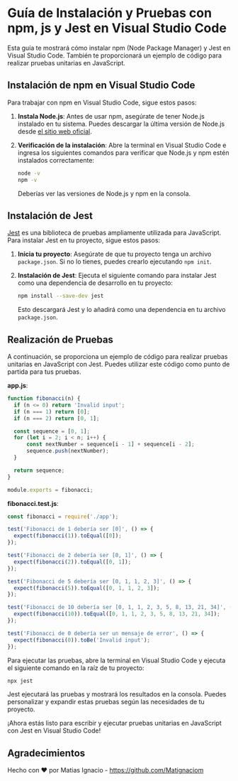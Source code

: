 # Guía de Instalación y Pruebas con npm, js y Jest en Visual Studio Code

Esta guía te mostrará cómo instalar npm (Node Package Manager) y Jest en Visual Studio Code. También te proporcionará un ejemplo de código para realizar pruebas unitarias en JavaScript.

## Instalación de npm en Visual Studio Code

Para trabajar con npm en Visual Studio Code, sigue estos pasos:

1. **Instala Node.js**: Antes de usar npm, asegúrate de tener Node.js instalado en tu sistema. Puedes descargar la última versión de Node.js desde [el sitio web oficial](https://nodejs.org/).

2. **Verificación de la instalación**: Abre la terminal en Visual Studio Code e ingresa los siguientes comandos para verificar que Node.js y npm estén instalados correctamente:

   ```bash
   node -v
   npm -v
   ```

   Deberías ver las versiones de Node.js y npm en la consola.

## Instalación de Jest

[Jest](https://jestjs.io/) es una biblioteca de pruebas ampliamente utilizada para JavaScript. Para instalar Jest en tu proyecto, sigue estos pasos:

1. **Inicia tu proyecto**: Asegúrate de que tu proyecto tenga un archivo `package.json`. Si no lo tienes, puedes crearlo ejecutando `npm init`.

2. **Instalación de Jest**: Ejecuta el siguiente comando para instalar Jest como una dependencia de desarrollo en tu proyecto:

   ```bash
   npm install --save-dev jest
   ```

   Esto descargará Jest y lo añadirá como una dependencia en tu archivo `package.json`.

## Realización de Pruebas

A continuación, se proporciona un ejemplo de código para realizar pruebas unitarias en JavaScript con Jest. Puedes utilizar este código como punto de partida para tus pruebas.

**app.js**:

```javascript
function fibonacci(n) {
  if (n <= 0) return 'Invalid input';
  if (n === 1) return [0];
  if (n === 2) return [0, 1];

  const sequence = [0, 1];
  for (let i = 2; i < n; i++) {
      const nextNumber = sequence[i - 1] + sequence[i - 2];
      sequence.push(nextNumber);
  }

  return sequence;
}

module.exports = fibonacci;
```

**fibonacci.test.js**:

```javascript
const fibonacci = require('./app');

test('Fibonacci de 1 debería ser [0]', () => {
  expect(fibonacci(1)).toEqual([0]);
});

test('Fibonacci de 2 debería ser [0, 1]', () => {
  expect(fibonacci(2)).toEqual([0, 1]);
});

test('Fibonacci de 5 debería ser [0, 1, 1, 2, 3]', () => {
  expect(fibonacci(5)).toEqual([0, 1, 1, 2, 3]);
});

test('Fibonacci de 10 debería ser [0, 1, 1, 2, 3, 5, 8, 13, 21, 34]', () => {
  expect(fibonacci(10)).toEqual([0, 1, 1, 2, 3, 5, 8, 13, 21, 34]);
});

test('Fibonacci de 0 debería ser un mensaje de error', () => {
  expect(fibonacci(0)).toBe('Invalid input');
});
```

Para ejecutar las pruebas, abre la terminal en Visual Studio Code y ejecuta el siguiente comando en la raíz de tu proyecto:

```bash
npx jest
```

Jest ejecutará las pruebas y mostrará los resultados en la consola. Puedes personalizar y expandir estas pruebas según las necesidades de tu proyecto.

¡Ahora estás listo para escribir y ejecutar pruebas unitarias en JavaScript con Jest en Visual Studio Code!

## Agradecimientos

Hecho con ❤️ por Matias Ignacio - https://github.com/Matignaciom
